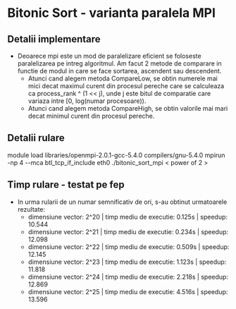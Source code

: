 # Bitonic Sort - varianta paralela MPI

## Detalii implementare
* Deoarece mpi este un mod de paralelizare eficient se foloseste paralelizarea pe
intreg algoritmul. Am facut 2 metode de comparare in functie de modul in care se
face sortarea, ascendent sau descendent.
    * Atunci cand alegem metoda CompareLow, se obtin numerele mai mici decat maximul
    curent din procesul pereche care se calculeaza ca process_rank ^ (1 << j), unde
    j este bitul de comparatie care variaza intre [0, log(numar procesoare)).
    * Atunci cand alegem metoda CompareHigh, se obtin valorile mai mari decat minimul
    curent din procesul pereche.

## Detalii rulare
module load libraries/openmpi-2.0.1-gcc-5.4.0 compilers/gnu-5.4.0
mpirun -np 4 --mca btl_tcp_if_include eth0 ./bitonic_sort_mpi < power of 2 >

## Timp rulare - testat pe fep
* In urma rularii de un numar semnificativ de ori, s-au obtinut urmatoarele rezultate:
    * dimensiune vector: 2^20 | timp mediu de executie: 0.125s | speedup: 10.544
    * dimensiune vector: 2^21 | timp mediu de executie: 0.234s | speedup: 12.098
    * dimensiune vector: 2^22 | timp mediu de executie: 0.509s | speedup: 12.145
    * dimensiune vector: 2^23 | timp mediu de executie: 1.123s | speedup: 11.818
    * dimensiune vector: 2^24 | timp mediu de executie: 2.218s | speedup: 12.869
    * dimensiune vector: 2^25 | timp mediu de executie: 4.516s | speedup: 13.596
